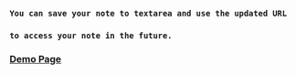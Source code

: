### `You can save your note to textarea and use the updated URL`
### `to access your note in the future.`
### [Demo Page](#)
